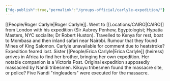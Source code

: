 ```yaml
---
{"dg-publish":true,"permalink":"/groups-official/carlyle-expedition/"}
---
```


[[People/Roger Carlyle\|Roger Carlyle]]. Went to [[Locations/CAIRO\|CAIRO]] from London with his expedition (Sir Aubrey Penhew, Egyptologist; Hypatia Masters, NYC socialite; Dr Robert Huston).
Travelled to Kenya for rest, boat to Mombasa and then inland safari near Nairobi. Rumour that they found Mines of King Salomon. Carlyle unavailable for comment due to heatstroke?
Expedition feared lost.
Sister [[People/Erica Carlyle\|Erica Carlyle]] (heiress) arrives in Africa to find her brother, bringing her own expedition. Her notable companion is a Victoria Post.
Original expedition supposedly massacred by Nandi tribesmen. Kikuyu tribesmen found the massacre site, or police?
Five Nandi "ringleaders" were executed for the massacre.
